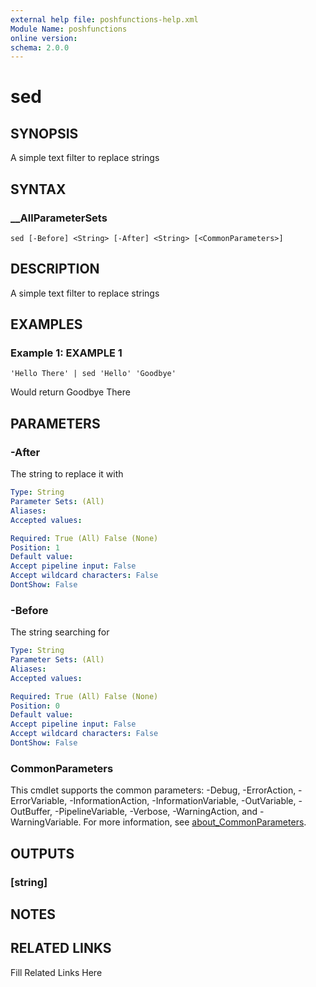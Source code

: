 ```yaml
---
external help file: poshfunctions-help.xml
Module Name: poshfunctions
online version: 
schema: 2.0.0
---
```


# sed

## SYNOPSIS

A simple text filter to replace strings

## SYNTAX

### __AllParameterSets

```
sed [-Before] <String> [-After] <String> [<CommonParameters>]
```

## DESCRIPTION

A simple text filter to replace strings


## EXAMPLES

### Example 1: EXAMPLE 1

```
'Hello There' | sed 'Hello' 'Goodbye'
```

Would return
Goodbye There






## PARAMETERS

### -After

The string to replace it with

```yaml
Type: String
Parameter Sets: (All)
Aliases: 
Accepted values: 

Required: True (All) False (None)
Position: 1
Default value: 
Accept pipeline input: False
Accept wildcard characters: False
DontShow: False
```

### -Before

The string searching for

```yaml
Type: String
Parameter Sets: (All)
Aliases: 
Accepted values: 

Required: True (All) False (None)
Position: 0
Default value: 
Accept pipeline input: False
Accept wildcard characters: False
DontShow: False
```


### CommonParameters

This cmdlet supports the common parameters: -Debug, -ErrorAction, -ErrorVariable, -InformationAction, -InformationVariable, -OutVariable, -OutBuffer, -PipelineVariable, -Verbose, -WarningAction, and -WarningVariable. For more information, see [about_CommonParameters](http://go.microsoft.com/fwlink/?LinkID=113216).

## OUTPUTS

### [string]



## NOTES



## RELATED LINKS

Fill Related Links Here

